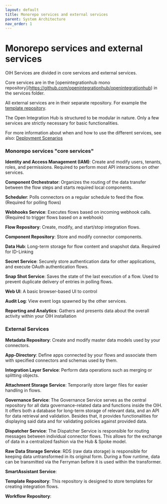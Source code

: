 ```yaml
---
layout: default
title: Monorepo services and external services
parent: System Architecture
nav_order: 1
---
```


# Monorepo services and external services

OIH Services are divided in core services and external services.

Core services are in the [openintegrationhub mono repository]/https://github.com/openintegrationhub/openintegrationhub) in the services folder.

All external services are in their separate repository. For example the [template repository](https://github.com/openintegrationhub/template-repository).

The Open Integration Hub is structured to be modular in nature. Only a few services are strictly necessary for basic functionalities.

For more information about when and how to use the different services, see also: [Deployment Scenarios](https://openintegrationhub.github.io/docs/3%20-%20SGettingStarted/DeploymentScenarios.html)


### Monorepo services "core services"

**Identity and Access Management (IAM)**: Create and modify users, tenants, roles, and permissions. Required to perform most API interactions on other services.

**Component Orchestrator**: Organizes the routing of the data transfer between the flow steps and starts required local components.

**Scheduler**: Polls connectors on a regular schedule to feed the flow. (Required for polling flows)

**Webhooks Service**: Executes flows based on incoming webhook calls. (Required to trigger flows based on a webhook)

**Flow Repository**: Create, modify, and start/stop integration flows.

**Component Repository**: Store and modify connector components.

**Data Hub**: Long-term storage for flow content and snapshot data. Required for ID-Linking

**Secret Service**: Securely store authentication data for other applications, and execute OAuth authentication flows.

**Snap Shot Service**: Saves the state of the last execution of a flow. Used to prevent duplicate delivery of entries in polling flows.

**Web UI**: A basic browser-based UI to control

**Audit Log**: View event logs spawned by the other services.

**Reporting and Analytics**: Gathers and presents data about the overall activity within your OIH installation

### External Services

**Metadata Repository**: Create and modify master data models used by your connectors.

**App-Directory**: Define apps connected by your flows and associate them with specified connectors and schemas used by them.

**Integration Layer Service**: Perform data operations such as merging or splitting objects.

**Attachment Storage Service**: Temporarily store larger files for easier handling in flows.

**Governance Service**: The Governance Service serves as the central repository for all data governance-related data and functions inside the OIH. It offers both a database for long-term storage of relevant data, and an API for data retrieval and validation. Besides that, it provides functionalities for displaying said data and for validating policies against provided data.

**Dispatcher Service**: The Dispatcher Service is responsible for routing messages between individual connector flows. This allows for the exchange of data in a centralized fashion via the Hub & Spoke model.

**Raw Data Storage Service**: RDS (raw data storage) is responsible for keeping data untransformed in its original form. During a flow runtime, data can be transmitted via the Ferryman before it is used within the transformer.

**SmartAssistant Service**:

**Template Repository**: This repository is designed to store templates for creating integration flows.

**Workflow Repository**:
